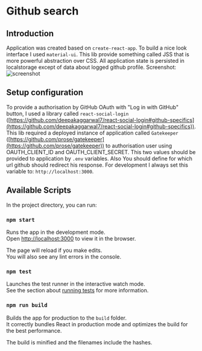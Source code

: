 # Github search

## Introduction

Application was created based on `create-react-app`. To build a nice look interface I used `material-ui`. This lib provide something called JSS that is more powerful abstraction over CSS. All application state is persisted in localstorage except of data about logged github profile.
Screenshot:
![screenshot](https://gitlab.com/MateuszJonak/github-search/raw/master/screenshot.png)

## Setup configuration

To provide a authorisation by GitHub OAuth with "Log in with GitHub" button, I used a library called `react-social-login` ([https://github.com/deepakaggarwal7/react-social-login#github-specifics](https://github.com/deepakaggarwal7/react-social-login#github-specifics)). This lib required a deployed instance of application called `Gatekeeper` ([https://github.com/prose/gatekeeper](https://github.com/prose/gatekeeper)) to authorisation user using OAUTH_CLIENT_ID and OAUTH_CLIENT_SECRET. This two values should be provided to application by `.env` variables. Also You should define for which url github should redirect his response. For development I always set this variable to: `http://localhost:3000`.

## Available Scripts

In the project directory, you can run:

### `npm start`

Runs the app in the development mode.<br>
Open [http://localhost:3000](http://localhost:3000) to view it in the browser.

The page will reload if you make edits.<br>
You will also see any lint errors in the console.

### `npm test`

Launches the test runner in the interactive watch mode.<br>
See the section about [running tests](#running-tests) for more information.

### `npm run build`

Builds the app for production to the `build` folder.<br>
It correctly bundles React in production mode and optimizes the build for the best performance.

The build is minified and the filenames include the hashes.
